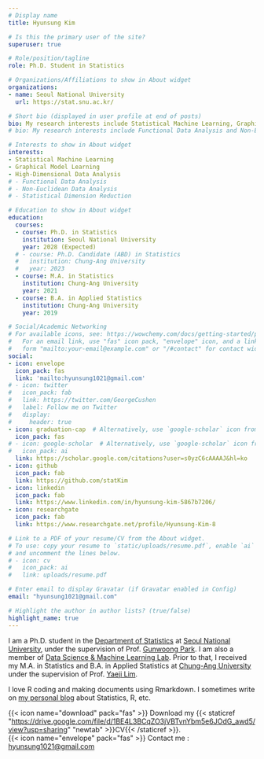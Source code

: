 ```yaml
---
# Display name
title: Hyunsung Kim

# Is this the primary user of the site?
superuser: true

# Role/position/tagline
role: Ph.D. Student in Statistics

# Organizations/Affiliations to show in About widget
organizations:
- name: Seoul National University
  url: https://stat.snu.ac.kr/

# Short bio (displayed in user profile at end of posts)
bio: My research interests include Statistical Machine Learning, Graphical Model Learning and High-Dimensional Data Analysis.
# bio: My research interests include Functional Data Analysis and Non-Euclidean Data Analysis.

# Interests to show in About widget
interests:
- Statistical Machine Learning
- Graphical Model Learning
- High-Dimensional Data Analysis
# - Functional Data Analysis
# - Non-Euclidean Data Analysis
# - Statistical Dimension Reduction

# Education to show in About widget
education:
  courses:
  - course: Ph.D. in Statistics
    institution: Seoul National University
    year: 2028 (Expected)
  # - course: Ph.D. Candidate (ABD) in Statistics
  #   institution: Chung-Ang University
  #   year: 2023
  - course: M.A. in Statistics
    institution: Chung-Ang University
    year: 2021
  - course: B.A. in Applied Statistics
    institution: Chung-Ang University
    year: 2019

# Social/Academic Networking
# For available icons, see: https://wowchemy.com/docs/getting-started/page-builder/#icons
#   For an email link, use "fas" icon pack, "envelope" icon, and a link in the
#   form "mailto:your-email@example.com" or "/#contact" for contact widget.
social:
- icon: envelope
  icon_pack: fas
  link: 'mailto:hyunsung1021@gmail.com'
# - icon: twitter
#   icon_pack: fab
#   link: https://twitter.com/GeorgeCushen
#   label: Follow me on Twitter
#   display:
#     header: true
- icon: graduation-cap  # Alternatively, use `google-scholar` icon from `ai` icon pack
  icon_pack: fas
# - icon: google-scholar  # Alternatively, use `google-scholar` icon from `ai` icon pack
#   icon_pack: ai
  link: https://scholar.google.com/citations?user=s0yzC6cAAAAJ&hl=ko
- icon: github
  icon_pack: fab
  link: https://github.com/statKim
- icon: linkedin
  icon_pack: fab
  link: https://www.linkedin.com/in/hyunsung-kim-5867b7206/
- icon: researchgate
  icon_pack: fab
  link: https://www.researchgate.net/profile/Hyunsung-Kim-8

# Link to a PDF of your resume/CV from the About widget.
# To use: copy your resume to `static/uploads/resume.pdf`, enable `ai` icons in `params.toml`,
# and uncomment the lines below.
# - icon: cv
#   icon_pack: ai
#   link: uploads/resume.pdf

# Enter email to display Gravatar (if Gravatar enabled in Config)
email: "hyunsung1021@gmail.com"

# Highlight the author in author lists? (true/false)
highlight_name: true
---
```


I am a Ph.D. student in the [Department of Statistics](https://stat.snu.ac.kr/) at [Seoul National University](https://www.snu.ac.kr/), under the supervision of Prof. [Gunwoong Park](https://sites.google.com/view/gwpark).
I am also a member of [Data Science & Machine Learning Lab](https://sites.google.com/view/gwpark/people?authuser=0).
Prior to that, I received my M.A. in Statistics and B.A. in Applied Statistics at [Chung-Ang University](https://stat.cau.ac.kr/) under the supervision of Prof. [Yaeji Lim](https://sites.google.com/site/yaejilim).
<!--I was also a member of the [Multivariate Statistics Lab](https://sites.google.com/site/yaejilim).-->

<!--
I am a Ph.D. student from [Department of Statistics](http://stat.cau.ac.kr/) at [Chung-Ang University](https://www.cau.ac.kr/), under the supervision of [Prof. Yaeji Lim](https://sites.google.com/site/yaejilim).
I am also a member of the [Multivariate Statistics Lab](https://sites.google.com/view/yaejilim).
Prior to that, I received my M.A. in Statistics and B.A. in Applied Statistics at Chung-Ang University.
-->

<!--
My research interests include Statistical Machine Learning, Graphical Model Learning and High-Dimensional Data Analysis.
Currently, my main research work includes developing the statistical method for differential network estimation.
-->

<!--
My research interests include Functional Data Analysis, Non-Euclidean Data Analysis and Statistical Dimension Reduction.
Currently, my main research work includes developing functional clustering and quantile based dimension reduction method for Riemannian functional data.
-->

I love R coding and making documents using Rmarkdown.
I sometimes write on [my personal blog](https://statkim.github.io/) about Statistics, R, etc.


{{< icon name="download" pack="fas" >}} Download my {{< staticref "https://drive.google.com/file/d/1BE4L3BCqZO3jVBTvnYbm5e6JOdG_awd5/view?usp=sharing" "newtab" >}}CV{{< /staticref >}}.
<br>
{{< icon name="envelope" pack="fas" >}} Contact me : [hyunsung1021@gmail.com](mailto:hyunsung1021@gmail.com)
